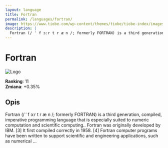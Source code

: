 ```yaml
---
layout: language
title: Fortran
permalink: /languages/fortran/
image: https://www.tiobe.com/wp-content/themes/tiobe/tiobe-index/images/Fortran.png
description: |
  Fortran (/ ˈ f ɔːr t r æ n /; formerly FORTRAN) is a third generation, compiled, imperative programming language that is especially suited to numeric computation and scientific computing.. Fortran was originally developed by IBM. [3] It first compiled correctly in 1958. [4] Fortran computer programs have been written to support scientific and engineering applications, such as numerical ...
---
```


# Fortran

![Logo](https://www.tiobe.com/wp-content/themes/tiobe/tiobe-index/images/Fortran.png)

**Ranking**: 11  
**Zmiana**: +0.35%    

## Opis

Fortran (/ ˈ f ɔːr t r æ n /; formerly FORTRAN) is a third generation, compiled, imperative programming language that is especially suited to numeric computation and scientific computing.. Fortran was originally developed by IBM. [3] It first compiled correctly in 1958. [4] Fortran computer programs have been written to support scientific and engineering applications, such as numerical ...
